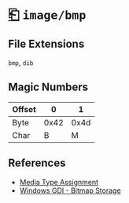# [⎗](../README.md) `image/bmp`

## File Extensions

`bmp`, `dib`

## Magic Numbers

| Offset | 0    | 1    |
| ------ | ---- | ---- |
| Byte   | 0x42 | 0x4d |
| Char   | B    | M    |

## References

- [Media Type Assignment](https://www.iana.org/assignments/media-types/image/bmp)
- [Windows GDI - Bitmap Storage](https://learn.microsoft.com/en-us/windows/win32/gdi/bitmap-storage)
